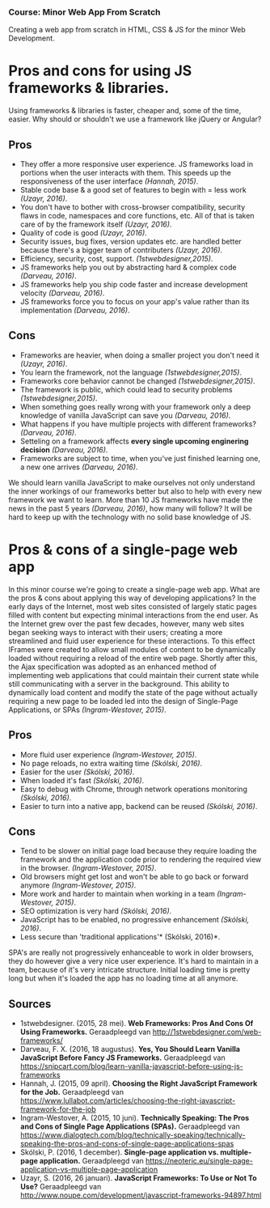 ### Course: Minor Web App From Scratch
Creating a web app from scratch in HTML, CSS &amp; JS for the minor Web Development.

# Pros and cons for using JS frameworks & libraries.
Using frameworks & libraries is faster, cheaper and, some of the time, easier. Why should or shouldn't we use a framework like jQuery or Angular?


## Pros
* They offer a more responsive user experience. JS frameworks load in portions when the user interacts with them. This speeds up the responsiveness of the user interface *(Hannah, 2015)*.
* Stable code base & a good set of features to begin with = less work *(Uzayr, 2016)*.
* You don't have to bother with cross-browser compatibility, security flaws in code, namespaces and core functions, etc. All of that is taken care of by the framework itself *(Uzayr, 2016)*.
* Quality of code is good *(Uzayr, 2016)*.
* Security issues, bug fixes, version updates etc. are handled better because there's a bigger team of contributers *(Uzayr, 2016)*.
* Efficiency, security, cost, support. *(1stwebdesigner,2015)*.
* JS frameworks help you out by abstracting hard & complex code *(Darveau, 2016)*.
* JS frameworks help you ship code faster and increase development velocity *(Darveau, 2016)*.
* JS frameworks force you to focus on your app's value rather than its implementation *(Darveau, 2016)*.

## Cons
* Frameworks are heavier, when doing a smaller project you don't need it *(Uzayr, 2016)*.
* You learn the framework, not the language *(1stwebdesigner,2015)*.
* Frameworks core behavior cannot be changed *(1stwebdesigner,2015)*.
* The framework is public, which could lead to security problems *(1stwebdesigner,2015)*.
* When something goes really wrong with your framework only a deep knowledge of vanilla JavaScript can save you *(Darveau, 2016)*.
* What happens if you have multiple projects with different frameworks? *(Darveau, 2016)*.
* Setteling on a framework affects __every single upcoming enginering decision__ *(Darveau, 2016)*.
* Frameworks are subject to time, when you've just finished learning one, a new one arrives *(Darveau, 2016)*.

We should learn vanilla JavaScript to make ourselves not only understand the inner workings of our frameworks better but also to help with every new framework we want to learn. More than 10 JS frameworks have made the news in the past 5 years *(Darveau, 2016)*, how many will follow? It will be hard to keep up with the technology with no solid base knowledge of JS.
  
  
# Pros & cons of a single-page web app 
In this minor course we're going to create a single-page web app. What are the pros & cons about applying this way of developing applications?
In the early days of the Internet, most web sites consisted of largely static pages filled with content but expecting minimal interactions from the end user. As the Internet grew over the past few decades, however, many web sites began seeking ways to interact with their users; creating a more streamlined and fluid user experience for these interactions. To this effect IFrames were created to allow small modules of content to be dynamically loaded without requiring a reload of the entire web page. Shortly after this, the Ajax specification was adopted as an enhanced method of implementing web applications that could maintain their current state while still communicating with a server in the background. This ability to dynamically load content and modify the state of the page without actually requiring a new page to be loaded led into the design of Single-Page Applications, or SPAs *(Ingram-Westover, 2015)*.

## Pros
* More fluid user experience *(Ingram-Westover, 2015)*.
* No page reloads, no extra waiting time *(Skólski, 2016)*.
* Easier for the user *(Skólski, 2016)*.
* When loaded it's fast *(Skólski, 2016)*.
* Easy to debug with Chrome, through network operations monitoring *(Skólski, 2016)*.
* Easier to turn into a native app, backend can be reused *(Skólski, 2016)*.

## Cons
* Tend to be slower on initial page load because they require loading the framework and the application code prior to rendering the required view in the browser. *(Ingram-Westover, 2015)*.
* Old browsers might get lost and won't be able to go back or forward anymore *(Ingram-Westover, 2015)*.
* More work and harder to maintain when working in a team *(Ingram-Westover, 2015)*.
* SEO optimization is very hard *(Skólski, 2016)*.
* JavaScript has to be enabled, no progressive enhancement *(Skólski, 2016)*.
* Less secure than 'traditional applications'* (Skólski, 2016)*.

SPA's are really not progressively enhanceable to work in older browsers, they do however give a very nice user experience. It's hard to maintain in a team, because of it's very intricate structure. Initial loading time is pretty long but when it's loaded the app has no loading time at all anymore.

## Sources
* 1stwebdesigner. (2015, 28 mei). __Web Frameworks: Pros And Cons Of Using Frameworks.__ Geraadpleegd van http://1stwebdesigner.com/web-frameworks/
* Darveau, F. X. (2016, 18 augustus). __Yes, You Should Learn Vanilla JavaScript Before Fancy JS Frameworks.__ Geraadpleegd van https://snipcart.com/blog/learn-vanilla-javascript-before-using-js-frameworks
* Hannah, J. (2015, 09 april). __Choosing the Right JavaScript Framework for the Job.__ Geraadpleegd van https://www.lullabot.com/articles/choosing-the-right-javascript-framework-for-the-job
* Ingram-Westover, A. (2015, 10 juni). __Technically Speaking: The Pros and Cons of Single Page Applications (SPAs).__ Geraadpleegd van https://www.dialogtech.com/blog/technically-speaking/technically-speaking-the-pros-and-cons-of-single-page-applications-spas
* Skólski, P. (2016, 1 december). __Single-page application vs. multiple-page application.__ Geraadpleegd van https://neoteric.eu/single-page-application-vs-multiple-page-application
* Uzayr, S. (2016, 26 januari). __JavaScript Frameworks: To Use or Not To Use?__ Geraadpleegd van http://www.noupe.com/development/javascript-frameworks-94897.html
